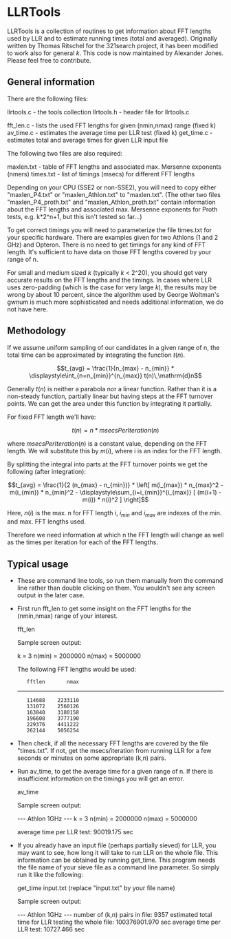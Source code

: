 # LLRTools

LLRTools is a collection of routines to get information about FFT lengths used by LLR
and to estimate running times (total and averaged).  Originally written by Thomas
Ritschel for the 321search project, it has been modified to work also for general *k*.
This code is now maintained by Alexander Jones. Please feel free to contribute.


## General information

There are the following files:

   llrtools.c  - the tools collection
   llrtools.h  - header file for llrtools.c

   fft_len.c   - lists the used FFT lengths for given (nmin,nmax) range (fixed k)
   av_time.c   - estimates the average time per LLR test (fixed k)
   get_time.c  - estimates total and average times for given LLR input file

The following two files are also required:

   maxlen.txt  - table of FFT lengths and associated max. Mersenne exponents (nmers)
   times.txt   - list of timings (msecs) for different FFT lengths

Depending on your CPU (SSE2 or non-SSE2), you will need to copy either "maxlen_P4.txt"
or "maxlen_Athlon.txt" to "maxlen.txt".  (The other two files "maxlen_P4_proth.txt" and
"maxlen_Athlon_proth.txt" contain information about the FFT lengths and associated
max. Mersenne exponents for Proth tests, e.g. k*2^n+1, but this isn't tested so far...)

To get correct timings you will need to parameterize the file times.txt for your
specific hardware.  There are examples given for two Athlons (1 and 2 GHz) and Opteron.
There is no need to get timings for any kind of FFT length.  It's sufficient to have
data on those FFT lengths covered by your range of n.

For small and medium sized *k* (typically *k* < 2^20), you should get very accurate results
on the FFT lengths and the timings.  In cases where LLR uses zero-padding (which is the
case for very large *k*), the results may be wrong by about 10 percent, since the algorithm
used by George Woltman's gwnum is much more sophisticated and needs additional information,
we do not have here.


## Methodology

If we assume uniform sampling of our candidates in a given range of n, the total time
can be approximated by integrating the function $t(n)$.

$$t_{avg} = \frac{1}{n_{max} - n_{min}} * \displaystyle\int_{n=n_{min}}^{n_{max}} t(n)\,\mathrm{d}n$$

Generally $t(n)$ is neither a parabola nor a linear function.  Rather than it is a
non-steady function, partially linear but having steps at the FFT turnover points.
We can get the area under this function by integrating it partially.

For fixed FFT length we'll have:

$$t(n) = n * msecsPerIteration(n)$$

where $msecsPerIteration(n)$ is a constant value, depending on the FFT length.
We will substitute this by $m(i)$, where i is an index for the FFT length.

By splitting the integral into parts at the FFT turnover points we get the following
(after integration):

$$t_{avg} = \frac{1}{2 (n_{max} - n_{min})} * \left[ m(i_{max}) * n_{max}^2 - m(i_{min}) * n_{min}^2 - \displaystyle\sum_{i=i_{min}}^{i_{max}} [ (m(i+1) - m(i)) * n(i)^2 ] \right]$$

Here, $n(i)$ is the max. n for FFT length i, $i_{min}$ and $i_{max}$ are indexes of the min. and
max. FFT lengths used.

Therefore we need information at which n the FFT length will change as well as the
times per iteration for each of the FFT lengths.


## Typical usage

- These are command line tools, so run them manually from the command line rather than
  double clicking on them.  You wouldn't see any screen output in the later case.

- First run fft_len to get some insight on the FFT lengths for the (nmin,nmax) range
  of your interest.

     fft_len

  Sample screen output:

     k = 3
     n(min) = 2000000
     n(max) = 5000000

     The following FFT lengths would be used:

         fftlen       nmax
     -----------------------
         114688    2233110
         131072    2560126
         163840    3180158
         196608    3777190
         229376    4411222
         262144    5056254


- Then check, if all the necessary FFT lengths are covered by the file "times.txt".
  If not, get the msecs/iteration from running LLR for a few seconds or minutes on some
  appropriate (k,n) pairs.

- Run av_time, to get the average time for a given range of n.  If there is insufficient
  information on the timings you will get an error.

     av_time

  Sample screen output:

     --- Athlon 1GHz ---
     k = 3
     n(min) = 2000000
     n(max) = 5000000

     average time per LLR test: 90019.175 sec


- If you already have an input file (perhaps partially sieved) for LLR, you may want to
  see, how long it will take to run LLR on the whole file.
  This information can be obtained by running get_time.  This program needs the file name
  of your sieve file as a command line parameter.  So simply run it like the following:

     get_time input.txt          (replace "input.txt" by your file name)

  Sample screen output:

     --- Athlon 1GHz ---
     number of (k,n) pairs in file: 9357
     estimated total time for LLR testing the whole file: 100376901.970 sec
     average time per LLR test: 10727.466 sec
